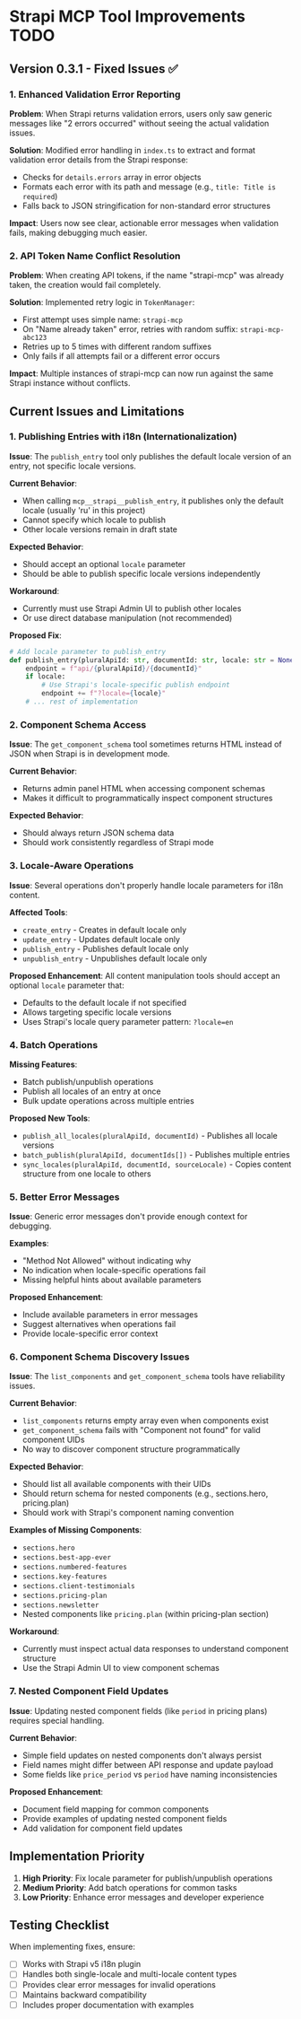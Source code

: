 # Strapi MCP Tool Improvements TODO

## Version 0.3.1 - Fixed Issues ✅

### 1. Enhanced Validation Error Reporting
**Problem**: When Strapi returns validation errors, users only saw generic messages like "2 errors occurred" without seeing the actual validation issues.

**Solution**: Modified error handling in `index.ts` to extract and format validation error details from the Strapi response:
- Checks for `details.errors` array in error objects
- Formats each error with its path and message (e.g., `title: Title is required`)
- Falls back to JSON stringification for non-standard error structures

**Impact**: Users now see clear, actionable error messages when validation fails, making debugging much easier.

### 2. API Token Name Conflict Resolution
**Problem**: When creating API tokens, if the name "strapi-mcp" was already taken, the creation would fail completely.

**Solution**: Implemented retry logic in `TokenManager`:
- First attempt uses simple name: `strapi-mcp`
- On "Name already taken" error, retries with random suffix: `strapi-mcp-abc123`
- Retries up to 5 times with different random suffixes
- Only fails if all attempts fail or a different error occurs

**Impact**: Multiple instances of strapi-mcp can now run against the same Strapi instance without conflicts.

## Current Issues and Limitations

### 1. Publishing Entries with i18n (Internationalization)

**Issue**: The `publish_entry` tool only publishes the default locale version of an entry, not specific locale versions.

**Current Behavior**:
- When calling `mcp__strapi__publish_entry`, it publishes only the default locale (usually 'ru' in this project)
- Cannot specify which locale to publish
- Other locale versions remain in draft state

**Expected Behavior**:
- Should accept an optional `locale` parameter
- Should be able to publish specific locale versions independently

**Workaround**: 
- Currently must use Strapi Admin UI to publish other locales
- Or use direct database manipulation (not recommended)

**Proposed Fix**:
```python
# Add locale parameter to publish_entry
def publish_entry(pluralApiId: str, documentId: str, locale: str = None):
    endpoint = f"api/{pluralApiId}/{documentId}"
    if locale:
        # Use Strapi's locale-specific publish endpoint
        endpoint += f"?locale={locale}"
    # ... rest of implementation
```

### 2. Component Schema Access

**Issue**: The `get_component_schema` tool sometimes returns HTML instead of JSON when Strapi is in development mode.

**Current Behavior**:
- Returns admin panel HTML when accessing component schemas
- Makes it difficult to programmatically inspect component structures

**Expected Behavior**:
- Should always return JSON schema data
- Should work consistently regardless of Strapi mode

### 3. Locale-Aware Operations

**Issue**: Several operations don't properly handle locale parameters for i18n content.

**Affected Tools**:
- `create_entry` - Creates in default locale only
- `update_entry` - Updates default locale only
- `publish_entry` - Publishes default locale only
- `unpublish_entry` - Unpublishes default locale only

**Proposed Enhancement**:
All content manipulation tools should accept an optional `locale` parameter that:
- Defaults to the default locale if not specified
- Allows targeting specific locale versions
- Uses Strapi's locale query parameter pattern: `?locale=en`

### 4. Batch Operations

**Missing Features**:
- Batch publish/unpublish operations
- Publish all locales of an entry at once
- Bulk update operations across multiple entries

**Proposed New Tools**:
- `publish_all_locales(pluralApiId, documentId)` - Publishes all locale versions
- `batch_publish(pluralApiId, documentIds[])` - Publishes multiple entries
- `sync_locales(pluralApiId, documentId, sourceLocale)` - Copies content structure from one locale to others

### 5. Better Error Messages

**Issue**: Generic error messages don't provide enough context for debugging.

**Examples**:
- "Method Not Allowed" without indicating why
- No indication when locale-specific operations fail
- Missing helpful hints about available parameters

**Proposed Enhancement**:
- Include available parameters in error messages
- Suggest alternatives when operations fail
- Provide locale-specific error context

### 6. Component Schema Discovery Issues

**Issue**: The `list_components` and `get_component_schema` tools have reliability issues.

**Current Behavior**:
- `list_components` returns empty array even when components exist
- `get_component_schema` fails with "Component not found" for valid component UIDs
- No way to discover component structure programmatically

**Expected Behavior**:
- Should list all available components with their UIDs
- Should return schema for nested components (e.g., sections.hero, pricing.plan)
- Should work with Strapi's component naming convention

**Examples of Missing Components**:
- `sections.hero`
- `sections.best-app-ever`
- `sections.numbered-features`
- `sections.key-features`
- `sections.client-testimonials`
- `sections.pricing-plan`
- `sections.newsletter`
- Nested components like `pricing.plan` (within pricing-plan section)

**Workaround**:
- Currently must inspect actual data responses to understand component structure
- Use the Strapi Admin UI to view component schemas

### 7. Nested Component Field Updates

**Issue**: Updating nested component fields (like `period` in pricing plans) requires special handling.

**Current Behavior**:
- Simple field updates on nested components don't always persist
- Field names might differ between API response and update payload
- Some fields like `price_period` vs `period` have naming inconsistencies

**Proposed Enhancement**:
- Document field mapping for common components
- Provide examples of updating nested component fields
- Add validation for component field updates

## Implementation Priority

1. **High Priority**: Fix locale parameter for publish/unpublish operations
2. **Medium Priority**: Add batch operations for common tasks
3. **Low Priority**: Enhance error messages and developer experience

## Testing Checklist

When implementing fixes, ensure:
- [ ] Works with Strapi v5 i18n plugin
- [ ] Handles both single-locale and multi-locale content types
- [ ] Provides clear error messages for invalid operations
- [ ] Maintains backward compatibility
- [ ] Includes proper documentation with examples